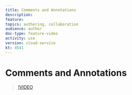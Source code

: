 ```yaml
---
title: Comments and Annotations
description: 
feature: 
topics: authoring, collaboration
audience: author
doc-type: feature-video
activity: use
version: cloud-service
kt: 4541
---
```


# Comments and Annotations

>[!VIDEO](https://video.tv.adobe.com/v/32049/?quality=12&learn=on&hidetitle=true)
